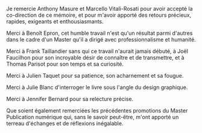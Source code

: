 Je remercie Anthony Masure et Marcello Vitali-Rosati pour avoir accepté la co-direction de ce mémoire, et pour m'avoir apporté des retours précieux, rapides, exigeants et enthousiasmants.

Merci à Benoît Epron, cet humble travail n'est qu'un résultat parmi d'autres dans le cadre d'un Master qu'il a dirigé avec professionnalisme et humanité.

Merci à Frank Taillandier sans qui ce travail n'aurait jamais débuté, à Joël Faucilhon pour son incroyable désir de connaître et de transmettre, et à Thomas Parisot pour son temps et sa curiosité.

Merci à Julien Taquet pour sa patience, son acharnement et sa fougue.

Merci à Julie Blanc d'interroger le livre sous l'angle du design graphique.

Merci à Jennifer Bernard pour sa relecture précise.

Que soient également remerciées les précédentes promotions du Master Publication numérique qui, sans le savoir peut-être, m'ont apporté un terreau d'échanges et de réflexions inégalable.
